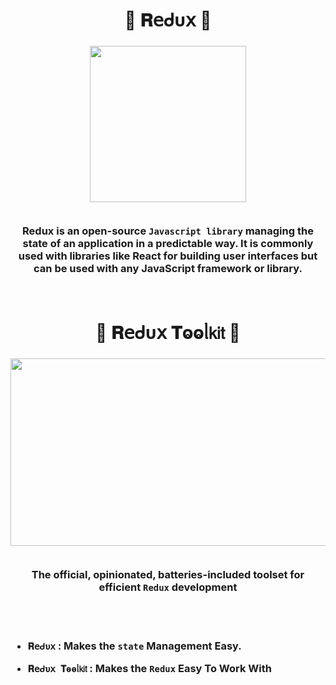 <h1  align="center" > 🍄 𝐑𝖾ᑯυ𝗑 🥠</h1>

<h3  align="center" >

<img src="https://github.com/user-attachments/assets/0309eba7-c0fb-4b8b-970f-af831548c10b" width="250px" height="250px"/>

</br>
</br>

Redux is an open-source `Javascript library`
managing the state of an application in a predictable
way. It is commonly used with libraries like React for
building user interfaces but can be used with any
JavaScript framework or library.

</h3>

</br>

<h1  align="center" > 🍄 𝐑𝖾ᑯυ𝗑 𝐓ⱺⱺᥣ𝗄𝗂𝗍 🥠</h1>

<h3  align="center" >

<img src="https://github.com/user-attachments/assets/59e3f38e-b339-4ad4-b784-8021fbcd028b" width="534px" height="300px" />

</br>
</br>

The official, opinionated, batteries-included
toolset for efficient `Redux` development

</h3>

</br>
</br>

<h3>

- `𝐑𝖾ᑯυ𝗑` : Makes the `state` Management Easy.

- `𝐑𝖾ᑯυ𝗑 𝐓ⱺⱺᥣ𝗄𝗂𝗍` : Makes the `Redux` Easy To Work With

</h3>
